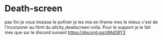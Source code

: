 # Death-screen


pas fini je vous lmaisse le pofiner je les mis en iframe mes le mieux c'est de l'incorporer au html du allcity_deadscreen voila. 
Pour le support je le fait mes que sur le discord suivant https://discord.gg/zMsD8Y3 
